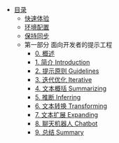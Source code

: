 * [目录](README.md)
    * [快速体验](C0/快速体验.md)
    * [环境配置](C0/环境配置.md) 
    * [保持同步](C0/保持同步.md) 
    * 第一部分 面向开发者的提示工程
       * [0. 概述](C1/readme.md)
       * [1. 简介 Introduction](C1/1.%20简介%20Introduction.md)
       * [2. 提示原则 Guidelines](C1/2.%20提示原则%20Guidelines.md)
       * [3. 迭代优化 Iterative](C1/3.%20迭代优化%20Iterative.md)
       * [4. 文本概括 Summarizing](C1/4.%20文本概括%20Summarizing.md)
       * [5. 推断 Inferring](C1/5.%20推断%20Inferring.md)
       * [6. 文本转换 Transforming](C1/6.%20文本转换%20Transforming.md)
       * [7. 文本扩展 Expanding](C1/7.%20文本扩展%20Expanding.md)
       * [8. 聊天机器人 Chatbot](C1/8.%20聊天机器人%20Chatbot.md)
       * [9. 总结 Summary](C1/9.%20总结%20Summary.md)
<!--
    * 第二部分 搭建基于 ChatGPT 的问答系统
       * [0. 概述](C2/readme.md)
       * [1. 简介 Introduction](C2/1.%20简介%20Introduction.md)
       * [2. 语言模型，提问范式与 Token Language Models, the Chat Format and Tokens](C2/2.%20语言模型，提问范式与%20Token%20Language%20Models,%20the%20Chat%20Format%20and%20Tokens.md)
       * [3. 评估输入-分类 Classification](C2/3.%20评估输入-分类%20Classification.md)
       * [4. 检查输入-监督 Moderation](C2/4.%20检查输入-监督%20Moderation.md)
       * [5. 思维链推理 Chain of Thought Reasoning](C2/5.%20处理输入-思维链推理%20Chain%20of%20Thought%20Reasoning.md)
       * [6. Prompt 链 Chaining Prompts](C2/6.%20处理输入-链式%20Prompt%20Chaining%20Prompts.md)
       * [7. 检查结果 Check Outputs](C2/7.%20检查结果%20Check%20Outputs.md)
       * [8. 搭建一个带评估的端到端系统 Evaluation](C2/8.%20搭建一个带评估的端到端问答系统%20Evaluation.md)
       * [9. 评估（上）Evaluation-part1](C2/9.%20评估（上）%20Evaluation-part1.md)
       * [10. 评估（下）Evaluation-part2](C2/10.%20评估（下）Evaluation-part2.md)
       * [11. 总结 Conclusion](C2/11.总结%20conclusion.md)

       * [4. 向量数据库与词向量 Vectorstores and Embeddings](C4/4.%20向量数据库与词向量%20Vectorstores%20and%20Embeddings.md)
       * [5. 检索 Retrieval](C4/5.%20检索%20Retrieval.md)
       * [6. 问答 Question ANswering](C4/6.%20问答%20Question%20Answering.md)
       * [7. 聊天 Chat](C4/7.%20聊天%20Chat.md)
       * [8. 总结 Summary](C4/8.%20总结%20Summary.md)
-->